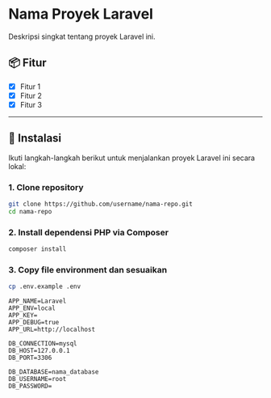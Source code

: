 # Nama Proyek Laravel

Deskripsi singkat tentang proyek Laravel ini.

## 📦 Fitur

- [x] Fitur 1
- [x] Fitur 2
- [x] Fitur 3

---

## 🚀 Instalasi

Ikuti langkah-langkah berikut untuk menjalankan proyek Laravel ini secara lokal:

### 1. Clone repository

```bash
git clone https://github.com/username/nama-repo.git
cd nama-repo
```
### 2. Install dependensi PHP via Composer
```bash
composer install
```

### 3. Copy file environment dan sesuaikan
```bash
cp .env.example .env
```

```
APP_NAME=Laravel
APP_ENV=local
APP_KEY=
APP_DEBUG=true
APP_URL=http://localhost

DB_CONNECTION=mysql
DB_HOST=127.0.0.1
DB_PORT=3306

DB_DATABASE=nama_database
DB_USERNAME=root
DB_PASSWORD=
```


